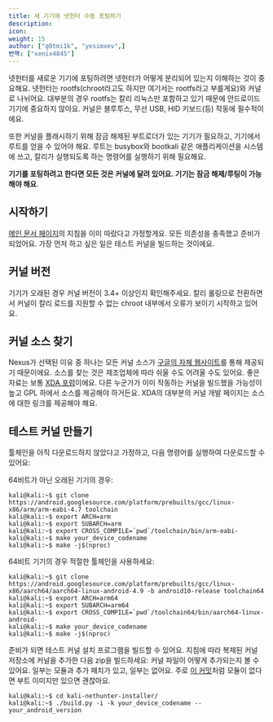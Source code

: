 ```yaml
---
title: 새 기기에 넷헌터 수동 포팅하기
description:
icon:
weight: 15
author: ["g0tmi1k", "yesimxev",]
번역: ["xenix4845"]
---
```


넷헌터를 새로운 기기에 포팅하려면 넷헌터가 어떻게 분리되어 있는지 이해하는 것이 중요해요. 넷헌터는 rootfs(chroot라고도 하지만 여기서는 rootfs라고 부를게요)와 커널로 나뉘어요. 대부분의 경우 rootfs는 칼리 리눅스만 포함하고 있기 때문에 안드로이드 기기에 중요하지 않아요. 커널은 블루투스, 무선 USB, HID 키보드(등) 작동에 필수적이에요.

또한 커널을 플래시하기 위해 잠금 해제된 부트로더가 있는 기기가 필요하고, 기기에서 루트를 얻을 수 있어야 해요. 루트는 busybox와 bootkali 같은 애플리케이션을 시스템에 쓰고, 칼리가 실행되도록 하는 명령어를 실행하기 위해 필요해요.

**기기를 포팅하려고 한다면 모든 것은 커널에 달려 있어요. 기기는 잠금 해제/루팅이 가능해야 해요**.

## 시작하기

[메인 문서 페이지](/docs/nethunter/building-nethunter/)의 지침을 이미 따랐다고 가정할게요. 모든 의존성을 충족했고 준비가 되었어요. 가장 먼저 하고 싶은 일은 테스트 커널을 빌드하는 것이에요.

## 커널 버전

기기가 오래된 경우 커널 버전이 3.4+ 이상인지 확인해주세요. 칼리 롤링으로 전환하면서 커널이 칼리 로드를 지원할 수 없는 chroot 내부에서 오류가 보이기 시작하고 있어요.

## 커널 소스 찾기

Nexus가 선택된 이유 중 하나는 모든 커널 소스가 [구글의 자체 웹사이트](https://android.googlesource.com/)를 통해 제공되기 때문이에요. 소스를 찾는 것은 제조업체에 따라 쉬울 수도 어려울 수도 있어요. 좋은 자료는 보통 [XDA 포럼](https://forum.xda-developers.com/)이에요. 다른 누군가가 이미 작동하는 커널을 빌드했을 가능성이 높고 GPL 하에서 소스를 제공해야 하거든요. XDA의 대부분의 커널 개발 페이지는 소스에 대한 링크를 제공해야 해요.

## 테스트 커널 만들기

툴체인을 아직 다운로드하지 않았다고 가정하고, 다음 명령어를 실행하여 다운로드할 수 있어요:

64비트가 아닌 오래된 기기의 경우:

```console
kali@kali:~$ git clone https://android.googlesource.com/platform/prebuilts/gcc/linux-x86/arm/arm-eabi-4.7 toolchain
kali@kali:~$ export ARCH=arm
kali@kali:~$ export SUBARCH=arm
kali@kali:~$ export CROSS_COMPILE=`pwd`/toolchain/bin/arm-eabi-
kali@kali:~$ make your_device_codename
kali@kali:~$ make -j$(nproc)
```

64비트 기기의 경우 적절한 툴체인을 사용하세요:

```console
kali@kali:~$ git clone https://android.googlesource.com/platform/prebuilts/gcc/linux-x86/aarch64/aarch64-linux-android-4.9 -b android10-release toolchain64
kali@kali:~$ export ARCH=arm64
kali@kali:~$ export SUBARCH=arm64
kali@kali:~$ export CROSS_COMPILE=`pwd`/toolchain64/bin/aarch64-linux-android-
kali@kali:~$ make your_device_codename                         
kali@kali:~$ make -j$(nproc)
```

준비가 되면 테스트 커널 설치 프로그램을 빌드할 수 있어요. 지침에 따라 복제된 커널 저장소에 커널을 추가한 다음 zip을 빌드하세요:
커널 파일이 어떻게 추가되는지 볼 수 있어요. 일부는 모듈과 추가 패치가 있고, 일부는 없어요. 주로 [이 커밋](https://gitlab.com/kalilinux/nethunter/build-scripts/kali-nethunter-kernels/-/commit/3665052d125e09e8652144a03056d9c396c3fc9e)처럼 모듈이 없다면 부트 이미지만 있으면 괜찮아요.

```console
kali@kali:~$ cd kali-nethunter-installer/
kali@kali:~$ ./build.py -i -k your_device_codename --your_android_version
```
